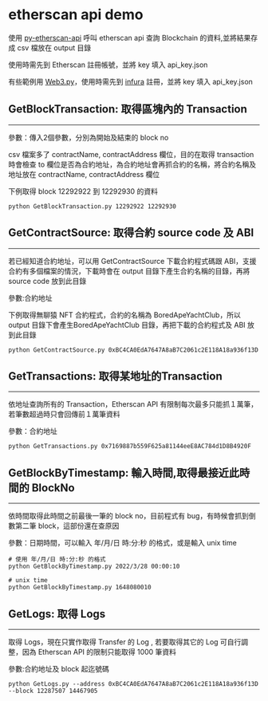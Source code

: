 # etherscan api demo
使用 [py-etherscan-api](https://github.com/corpetty/py-etherscan-api) 呼叫 etherscan api 查詢 Blockchain 的資料,並將結果存成 csv 檔放在 output 目錄

使用時需先到 Etherscan 註冊帳號，並將 key 填入 api_key.json

有些範例用 [Web3.py](https://github.com/ethereum/web3.py)，使用時需先到 [infura](https://infura.io/) 註冊，並將 key 填入 api_key.json



## GetBlockTransaction: 取得區塊內的 Transaction
---
參數：傳入2個參數，分別為開始及結束的 block no

csv 檔案多了 contractName, contractAddress 欄位，目的在取得 transaction 時會檢查 to 欄位是否為合約地址，為合約地址會再抓合約的名稱，將合約名稱及地址放在 contractName, contractAddress 欄位

下例取得 block 12292922 到 12292930 的資料
```
python GetBlockTransaction.py 12292922 12292930
```

## GetContractSource: 取得合約 source code 及 ABI
---
若已經知道合約地址，可以用 GetContractSource 下載合約程式碼跟 ABI，支援合約有多個檔案的情況，下載時會在 output 目錄下產生合約名稱的目錄，再將 source code 放到此目錄

參數:合約地址

下例取得無聊猿 NFT 合約程式，合約的名稱為 BoredApeYachtClub，所以 output 目錄下會產生BoredApeYachtClub 目錄，再把下載的合約程式及 ABI 放到此目錄
```
python GetContractSource.py 0xBC4CA0EdA7647A8aB7C2061c2E118A18a936f13D
```

## GetTransactions: 取得某地址的Transaction
---
依地址查詢所有的 Transaction，Etherscan API 有限制每次最多只能抓１萬筆，若筆數超過時只會回傳前１萬筆資料

參數：合約地址
```
python GetTransactions.py 0x7169887b559F625a81144eeE8AC784d1D8B4920F
```

## GetBlockByTimestamp: 輸入時間,取得最接近此時間的 BlockNo
---
依時間取得此時間之前最後一筆的 block no，目前程式有 bug，有時候會抓到倒數第二筆 block，這部份還在查原因

參數：日期時間，可以輸入 年/月/日 時:分:秒 的格式，或是輸入 unix time
```
# 使用 年/月/日 時:分:秒 的格式
python GetBlockByTimestamp.py 2022/3/28 00:00:10

# unix time
python GetBlockByTimestamp.py 1648080010

```

## GetLogs: 取得 Logs
---
取得 Logs，現在只實作取得 Transfer 的 Log , 若要取得其它的 Log 可自行調整，因為 Etherscan API 的限制只能取得 1000 筆資料

參數:合約地址及 block 起迄號碼
```
python GetLogs.py --address 0xBC4CA0EdA7647A8aB7C2061c2E118A18a936f13D --block 12287507 14467905
```